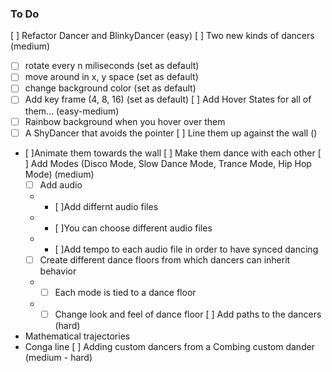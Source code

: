 ### To Do

[ ] Refactor Dancer and BlinkyDancer (easy)
[ ] Two new kinds of dancers (medium)
- [ ] rotate every n miliseconds (set as default)
- [ ] move around in x, y space (set as default)
- [ ] change background color (set as default)
- [ ] Add key frame (4, 8, 16) (set as default)
[ ] Add Hover States for all of them... (easy-medium)
- [ ] Rainbow background when you hover over them
- [ ] A ShyDancer that avoids the pointer
[ ] Line them up against the wall ()
- [ ]Animate them towards the wall
[ ] Make them dance with each other
[ ] Add Modes (Disco Mode, Slow Dance Mode, Trance Mode, Hip Hop Mode) (medium)
  - [ ] Add audio
  - - [ ]Add differnt audio files
  - - [ ]You can choose different audio files
  - - [ ]Add tempo to each audio file in order to have synced dancing
  - [ ] Create different dance floors from which dancers can inherit behavior
  - - [ ] Each mode is tied to a dance floor
  - - [ ] Change look and feel of dance floor
[ ] Add paths to the dancers (hard)
- Mathematical trajectories
- Conga line
[ ] Adding custom dancers from a Combing custom dander (medium - hard)
